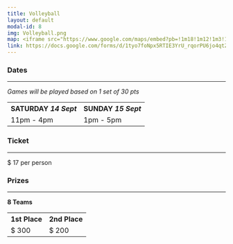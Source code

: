```yaml
---
title: Volleyball
layout: default
modal-id: 8
img: Volleyball.png
map: <iframe src="https://www.google.com/maps/embed?pb=!1m18!1m12!1m3!1d3150.7329547276913!2d144.9593195159704!3d-37.84313714349901!2m3!1f0!2f0!3f0!3m2!1i1024!2i768!4f13.1!3m3!1m2!1s0x6ad667e27fe5b65b%3A0x7da260ae352a6392!2sMelbourne%20Sports%20Centres%20-%20MSAC!5e0!3m2!1sen!2sau!4v1566912398763!5m2!1sen!2sau" width="600" height="450" frameborder="0" style="border:0;" allowfullscreen=""></iframe></br>
link: https://docs.google.com/forms/d/1tyo7foNpx5RTIE3YrU_rqorPU6jo4qtZnN0BSYD898k/viewform?edit_requested=true
---
```


### Dates

---
_Games will be played based on 1 set of 30 pts_

<center>
    <table>
        <tr>
            <th><b>SATURDAY <i>14 Sept</i></b></th>
            <th><b>SUNDAY <i>15 Sept</i></b></th>
        </tr>
        <tr>
            <td> 11pm - 4pm</td>
            <td> 1pm - 5pm</td>
        </tr>
    </table>
</center>

### Ticket 

---
$ 17
per person

### Prizes

---
**8 Teams**
<center>
    <table>
        <tr>
            <th><b>1st Place</b></th>
            <th><b>2nd Place</b></th>
        </tr>
        <tr>
            <td> $ 300 </td>
            <td> $ 200 </td>
        </tr>
    </table>
</center>